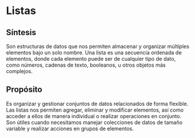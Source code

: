 # Listas

## Síntesis

Son estructuras de datos que nos permiten almacenar y organizar múltiples elementos bajo un solo nombre. Una lista es una secuencia ordenada de elementos, donde cada elemento puede ser de cualquier tipo de dato, como números, cadenas de texto, booleanos, u otros objetos más complejos.

## Propósito

Es organizar y gestionar conjuntos de datos relacionados de forma flexible. Las listas nos permiten agregar, eliminar y modificar elementos, así como acceder a ellos de manera individual o realizar operaciones en conjunto. Son útiles cuando necesitamos manejar colecciones de datos de tamaño variable y realizar acciones en grupos de elementos.
